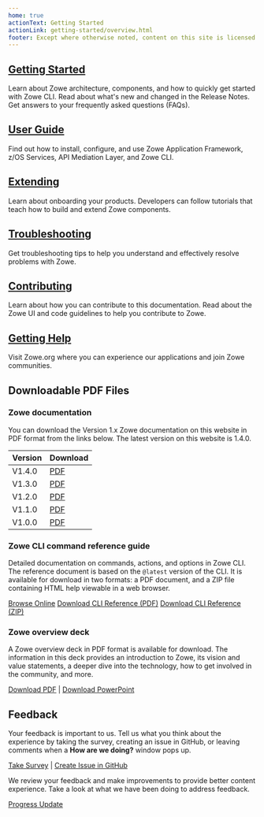 ```yaml
---
home: true
actionText: Getting Started
actionLink: getting-started/overview.html
footer: Except where otherwise noted, content on this site is licensed under a Creative Commons Attribution 4.0 International license.
---
```


<div class="features">
  <div class="feature">
    <h2><a href="./getting-started/overview.html">Getting Started</a></h2>
    <p>Learn about Zowe architecture, components, and how to quickly get started with Zowe CLI. Read about what's new and changed in the Release Notes. Get answers to your frequently asked questions (FAQs).</p>
  </div>
  <div class="feature">
    <h2><a href="./user-guide/installandconfig.html">User Guide</a></h2>
    <p>Find out how to install, configure, and use Zowe Application Framework, z/OS Services, API Mediation Layer, and Zowe CLI.</p>
  </div>
  <div class="feature">
    <h2><a href="./extend/extend-apiml/api-mediation-onboard-overview.html">Extending</a></h2>
    <p>Learn about onboarding your products. Developers can follow tutorials that teach how to build and extend Zowe components.</p>
  </div>
  <div class="feature">
    <h2><a href="./troubleshoot/troubleshooting.html">Troubleshooting</a></h2>
    <p>Get troubleshooting tips to help you understand and effectively resolve problems with Zowe.</p>
  </div>
  <div class="feature">
    <h2><a href="./contribute/contributing.html">Contributing</a></h2>
    <p>Learn about how you can contribute to this documentation. Read about the Zowe UI and code guidelines to help you contribute to Zowe.</p>
  </div>
  <div class="feature">
    <h2><a href="https://zowe.org/">Getting Help</a></h2>
    <p>Visit Zowe.org where you can experience our applications and join Zowe communities.</p>
  </div>
</div>

## Downloadable PDF Files

### Zowe documentation

You can download the Version 1.x Zowe documentation on this website in PDF format from the links below. The latest version on this website is 1.4.0.

| Version | Download
| --- | ---
| V1.4.0 | [PDF](https://zowe.github.io/docs-site/latest/Zowe_Documentation.pdf)
| V1.3.0 | [PDF](./Zowe_Documentation_1.3.0.pdf)
| V1.2.0 | [PDF](./Zowe_Documentation_1.2.0.pdf)
| V1.1.0 | [PDF](./Zowe_Documentation_1.1.0.pdf)
| V1.0.0 | [PDF](./Zowe_Documentation_1.0.0.pdf)

### Zowe CLI command reference guide

Detailed documentation on commands, actions, and options in Zowe CLI. The reference document is based on the `@latest` version of the CLI. It is available for download in two formats: a PDF document, and a ZIP file containing HTML help viewable in a web browser.

<p class="action">
<a href="./web_help/index.html" target="_blank" class="nav-link action-button"> <span>Browse Online</span></a>
<a href="./CLIReference_Zowe.pdf" class="nav-link action-button"> <span>Download CLI Reference (PDF)</span></a>
<a href="./zowe_web_help.zip" class="nav-link action-button"> <span>Download CLI Reference (ZIP)</span></a>
</p>

### Zowe overview deck

A Zowe overview deck in PDF format is available for download. The information in this deck provides an introduction to Zowe, its vision and value statements, a deeper dive into the technology, how to get involved in the community, and more.

[Download PDF](./Zowe_Overview.pdf)  |  [Download PowerPoint](https://ibm.box.com/s/1l34h38at1fgvmy1ghtu09owdhewx1sm)

## Feedback

Your feedback is important to us. Tell us what you think about the experience by taking the survey, creating an issue in GitHub, or leaving comments when a **How are we doing?** window pops up.

[Take Survey](https://forms.gle/Ztu9AjgV6HRr1kEs9)  |  [Create Issue in GitHub](https://github.com/zowe/docs-site/issues)

We review your feedback and make improvements to provide better content experience. Take a look at what we have been doing to address feedback.

[Progress Update](https://github.com/zowe/docs-site/wiki/User-feedback-and-content-update)